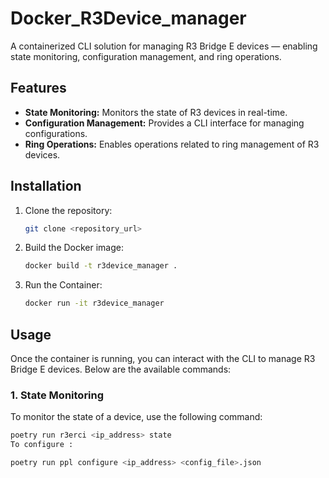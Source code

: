 # Docker_R3Device_manager
A containerized CLI solution for managing R3 Bridge E devices — enabling state monitoring, configuration management, and ring operations.

## Features

- **State Monitoring:** Monitors the state of R3 devices in real-time.
- **Configuration Management:** Provides a CLI interface for managing configurations.
- **Ring Operations:** Enables operations related to ring management of R3 devices.

## Installation

1. Clone the repository:
   ```bash
   git clone <repository_url>

2. Build the Docker image:
   ```bash
   docker build -t r3device_manager .

3. Run the Container:
   ```bash
   docker run -it r3device_manager
## Usage

Once the container is running, you can interact with the CLI to manage R3 Bridge E devices. Below are the available commands:

### 1. **State Monitoring**
To monitor the state of a device, use the following command:

  ```bash
  poetry run r3erci <ip_address> state
To configure :

poetry run ppl configure <ip_address> <config_file>.json



